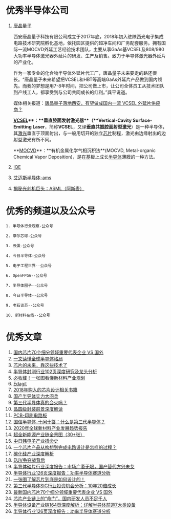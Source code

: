 # 优秀半导体公司

1. [唐晶量子](https://waferchina.com/)

    西安唐晶量子科技有限公司成立于2017年底，2018年初入驻陕西光电子集成电路技术研究院孵化基地，依托园区提供的超净车间和厂务配套服务。拥有国际一流MOCVD外延工艺经验技术团队，主要从事GaAs基VCSEL及808/980大功率半导体激光器外延片的研发、生产及销售。致力于半导体激光器外延片的产业化。

    作为一家专业的化合物半导体外延片代工厂，唐晶量子未来要走的路还很长。“唐晶量子未来希望把VCSEL和HBT等高端GaAs外延片产品做到国内领先。而我的梦想是用7-8年时间，把公司做上市，让公司全体员工从技术团队到产线工人，都享受到与公司共同成长的红利。”龚平说道。

    媒体相关报道：[唐晶量子落地西安，有望做成国内一流 VCSEL 外延片供应商？](http://news.moore.ren/industry/135275.htm)

    **[VCSEL]([https://zh.wikipedia.org/wiki/%E5%9E%82%E7%9B%B4%E8%85%94%E9%9D%A2%E5%B0%84%E5%9E%8B%E9%9B%B7%E5%B0%84%E5%99%A8](https://zh.wikipedia.org/wiki/垂直腔面射型雷射器))**：**垂直腔面发射激光器**（**Vertical-Cavity Surface-Emitting Laser**，简称**VCSEL**，又译**垂直共振腔面射型激光**）是一种半导体，其[激光](https://zh.wikipedia.org/wiki/雷射)垂直于顶面射出，与一般用切开的独立[芯片](https://zh.wikipedia.org/wiki/晶片)制程，激光由边缘射出的边射型激光有所不同。

    **[MOCVD]([https://zh.wikipedia.org/wiki/%E6%9C%89%E6%9C%BA%E9%87%91%E5%B1%9E%E5%8C%96%E5%AD%A6%E6%B0%94%E7%9B%B8%E6%B2%89%E7%A7%AF%E6%B3%95](https://zh.wikipedia.org/wiki/有机金属化学气相沉积法))**：**有机金属化学气相沉积法**(MOCVD, Metal-organic Chemical Vapor Deposition)，是在基板上成长[半导体](https://zh.wikipedia.org/wiki/半導體)薄膜的一种方法。



2. [IQE](https://www.iqep.com/)

3. [艾迈斯半导体-ams](https://ams.com/zh/about-ams)

4. [揭秘光刻机巨头：ASML（阿斯麦）](https://mp.weixin.qq.com/s/ALxjBQTzxZiQB8_FtL4FlQ)

# 优秀的频道以及公众号

    1. 半导体行业观察-公众号

    2. 摩尔芯球-公众号

    3. 云蛋-公众号

    4. 今日半导体-公众号

    5. 电子工程世界--公众号

    6. OpenFPGA--公众号

    7. 半导体圈子--公众号

    8. 今日半导体--公众号

    9. 老石谈芯--公众号

    10. 新材料在线--公众号

# 优秀文章

1. [国内芯片70个细分领域重要代表企业 VS 国外](https://mp.weixin.qq.com/s/Uy79p3WgXrxwaOyP5G7A3w)
2. [一文读懂全球半导体格局](https://mp.weixin.qq.com/s/U9wm4W5skeFdBiIMstxDQA)
3. [芯片的未来，靠这些技术了](https://mp.weixin.qq.com/s/fAc_pW6qN63eq3fLx9zsow)
4. [半导体封测行业102页深度研究及龙头分析](https://mp.weixin.qq.com/s/8R_ShDgPbHj4ykcM91voMw)
5. [必收藏！一张图看懂新材料产业规划](https://mp.weixin.qq.com/s/XX5K3agt99iV1hVQB3b1kA)
6. [Edagit](http://edagit.com/)
7. [2018年购入的芯片设计相关书籍](https://zhuanlan.zhihu.com/p/53738113)
8. [国产半导体实力大阅兵](https://mp.weixin.qq.com/s/eqKVvrizMbonahEBEdWt9A)
9. [第三代半导体真的会火吗？](https://mp.weixin.qq.com/s/LpC2WTbnKnOEsICNmo1y9Q)
10. [晶圆级封装前景深度解读](https://mp.weixin.qq.com/s/Vx7wMhsWYv-ZubT2Dq-rKA)
11. [PCB-印刷电路板](https://www.toutiao.com/i6609498454659957255/?tt_from=weixin&utm_campaign=client_share&wxshare_count=1&timestamp=1602564195&app=news_article&utm_source=weixin&utm_medium=toutiao_android&use_new_style=1&req_id=202010131243150100110482331D894F8A&group_id=6609498454659957255)
12. [国信半导体-十问十答：什么是第三代半导体？](https://vip.jianshiapp.com/articles/3604138)
13. [2020年全球新材料产业发展趋势报告](https://mp.weixin.qq.com/s/JKsF8BIWAZ3WDoWWq25L3g)
14. [超全新能源产业链全景图（30+张）](https://mp.weixin.qq.com/s/Ztcd2hPMN7G_7A3daL9XHw)
15. [中日韩电子产业搏命史](https://mp.weixin.qq.com/s/ehxOzysxwRMpJwVz9Dkkog)
16. [一个芯片产品从构想到完成电路设计是怎样的过程？](https://www.zhihu.com/question/28322269/answer/1498321730?utm_source=wechat_session&utm_medium=social&utm_oi=1164288090926637056&utm_content=group3_Answer&utm_campaign=shareopn)
17. [碳化硅产业深度解析](https://mp.weixin.qq.com/s/Lc0mqhFvoDXDJMan7iZ6AQ)
18. [EUV争夺战背后](https://mp.weixin.qq.com/s/ihdWU46NX6xAVJim09epzg)
19. [半导体硅片行业深度报告：市场广袤无垠，国产替代方兴未艾](https://mp.weixin.qq.com/s/64AxMiFqPuoV3LKjgHL9dA)
20. [半导体行业126页深度报告：功率半导体赛道分析](https://mp.weixin.qq.com/s/UzHl-cSvYDcHPw-jHOrnQw)
21. [一张图了解芯片到底是如何设计的！](https://mp.weixin.qq.com/s/pj5MtbnuoTqnTxtRbrmgSA)
22. [第三代半导体SIC行业投资机会分析：10年20倍成长](https://mp.weixin.qq.com/s/Tjqt0t1O84Rg3p-1D9wTgg)
23. [最新国内芯片70个细分领域重要代表企业 VS 国外](https://mp.weixin.qq.com/s/GwnUpNfwKfmqJnLZUL-1qg)
24. [芯片产业链上的“命门”，国内研发人员不足千人](https://mp.weixin.qq.com/s/smIWMSl355lDW96XsJaOGQ)
25. [半导体设备产业链164页深度解析：详解半导体前道7大类设备](https://mp.weixin.qq.com/s/e6N4ayxEbbPW2F7H51yhAA)
26. [半导体行业126页深度报告：功率半导体赛道分析](https://mp.weixin.qq.com/s/0aCOrx0l6UTjvkk-V93d6Q)

